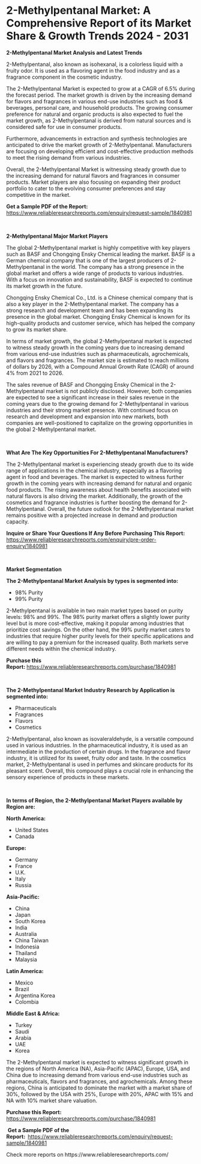 <p><h1>2-Methylpentanal Market: A Comprehensive Report of its Market Share & Growth Trends 2024 - 2031</h1></p><p><strong>2-Methylpentanal Market Analysis and Latest Trends</strong></p>
<p><p>2-Methylpentanal, also known as isohexanal, is a colorless liquid with a fruity odor. It is used as a flavoring agent in the food industry and as a fragrance component in the cosmetic industry. </p><p>The 2-Methylpentanal Market is expected to grow at a CAGR of 6.5% during the forecast period. The market growth is driven by the increasing demand for flavors and fragrances in various end-use industries such as food & beverages, personal care, and household products. The growing consumer preference for natural and organic products is also expected to fuel the market growth, as 2-Methylpentanal is derived from natural sources and is considered safe for use in consumer products.</p><p>Furthermore, advancements in extraction and synthesis technologies are anticipated to drive the market growth of 2-Methylpentanal. Manufacturers are focusing on developing efficient and cost-effective production methods to meet the rising demand from various industries.</p><p>Overall, the 2-Methylpentanal Market is witnessing steady growth due to the increasing demand for natural flavors and fragrances in consumer products. Market players are also focusing on expanding their product portfolio to cater to the evolving consumer preferences and stay competitive in the market.</p></p>
<p><strong>Get a Sample PDF of the Report:&nbsp;</strong> <a href="https://www.reliableresearchreports.com/enquiry/request-sample/1840981">https://www.reliableresearchreports.com/enquiry/request-sample/1840981</a></p>
<p>&nbsp;</p>
<p><strong>2-Methylpentanal Major Market Players</strong></p>
<p><p>The global 2-Methylpentanal market is highly competitive with key players such as BASF and Chongqing Ensky Chemical leading the market. BASF is a German chemical company that is one of the largest producers of 2-Methylpentanal in the world. The company has a strong presence in the global market and offers a wide range of products to various industries. With a focus on innovation and sustainability, BASF is expected to continue its market growth in the future.</p><p>Chongqing Ensky Chemical Co., Ltd. is a Chinese chemical company that is also a key player in the 2-Methylpentanal market. The company has a strong research and development team and has been expanding its presence in the global market. Chongqing Ensky Chemical is known for its high-quality products and customer service, which has helped the company to grow its market share.</p><p>In terms of market growth, the global 2-Methylpentanal market is expected to witness steady growth in the coming years due to increasing demand from various end-use industries such as pharmaceuticals, agrochemicals, and flavors and fragrances. The market size is estimated to reach millions of dollars by 2026, with a Compound Annual Growth Rate (CAGR) of around 4% from 2021 to 2026.</p><p>The sales revenue of BASF and Chongqing Ensky Chemical in the 2-Methylpentanal market is not publicly disclosed. However, both companies are expected to see a significant increase in their sales revenue in the coming years due to the growing demand for 2-Methylpentanal in various industries and their strong market presence. With continued focus on research and development and expansion into new markets, both companies are well-positioned to capitalize on the growing opportunities in the global 2-Methylpentanal market.</p></p>
<p>&nbsp;</p>
<p><strong>What Are The Key Opportunities For 2-Methylpentanal Manufacturers?</strong></p>
<p><p>The 2-Methylpentanal market is experiencing steady growth due to its wide range of applications in the chemical industry, especially as a flavoring agent in food and beverages. The market is expected to witness further growth in the coming years with increasing demand for natural and organic food products. The rising awareness about health benefits associated with natural flavors is also driving the market. Additionally, the growth of the cosmetics and fragrance industries is further boosting the demand for 2-Methylpentanal. Overall, the future outlook for the 2-Methylpentanal market remains positive with a projected increase in demand and production capacity.</p></p>
<p><strong>Inquire or Share Your Questions If Any Before Purchasing This Report:</strong> <a href="https://www.reliableresearchreports.com/enquiry/pre-order-enquiry/1840981">https://www.reliableresearchreports.com/enquiry/pre-order-enquiry/1840981</a></p>
<p>&nbsp;</p>
<p><strong>Market Segmentation</strong></p>
<p><strong>The 2-Methylpentanal Market Analysis by types is segmented into:</strong></p>
<p><ul><li>98% Purity</li><li>99% Purity</li></ul></p>
<p><p>2-Methylpentanal is available in two main market types based on purity levels: 98% and 99%. The 98% purity market offers a slightly lower purity level but is more cost-effective, making it popular among industries that prioritize cost savings. On the other hand, the 99% purity market caters to industries that require higher purity levels for their specific applications and are willing to pay a premium for the increased quality. Both markets serve different needs within the chemical industry.</p></p>
<p><strong>Purchase this Report:&nbsp;</strong><a href="https://www.reliableresearchreports.com/purchase/1840981">https://www.reliableresearchreports.com/purchase/1840981</a></p>
<p>&nbsp;</p>
<p><strong>The 2-Methylpentanal Market Industry Research by Application is segmented into:</strong></p>
<p><ul><li>Pharmaceuticals</li><li>Fragrances</li><li>Flavors</li><li>Cosmetics</li></ul></p>
<p><p>2-Methylpentanal, also known as isovaleraldehyde, is a versatile compound used in various industries. In the pharmaceutical industry, it is used as an intermediate in the production of certain drugs. In the fragrance and flavor industry, it is utilized for its sweet, fruity odor and taste. In the cosmetics market, 2-Methylpentanal is used in perfumes and skincare products for its pleasant scent. Overall, this compound plays a crucial role in enhancing the sensory experience of products in these markets.</p></p>
<p>&nbsp;</p>
<p><strong>In terms of Region, the 2-Methylpentanal Market Players available by Region are:</strong></p>
<p>
    <p> <strong> North America: </strong>
        <ul>
            <li>United States</li>
            <li>Canada</li>
        </ul>
        </p> 
    <p> <strong> Europe: </strong>
        <ul>
            <li>Germany</li>
            <li>France</li>
            <li>U.K.</li>
            <li>Italy</li>
            <li>Russia</li>
        </ul>
        </p> 
    <p> <strong> Asia-Pacific: </strong>
        <ul>
            <li>China</li>
            <li>Japan</li>
            <li>South Korea</li>
            <li>India</li>
            <li>Australia</li>
            <li>China Taiwan</li>
            <li>Indonesia</li>
            <li>Thailand</li>
            <li>Malaysia</li>
        </ul>
        </p> 
    <p> <strong> Latin America: </strong>
        <ul>
            <li>Mexico</li>
            <li>Brazil</li>
            <li>Argentina Korea</li>
            <li>Colombia</li>
        </ul>
        </p> 
    <p> <strong> Middle East & Africa: </strong>
        <ul>
            <li>Turkey</li>
            <li>Saudi</li>
            <li>Arabia</li>
            <li>UAE</li>
            <li>Korea</li>
        </ul>
    </p>
    </p>
<p><p>The 2-Methylpentanal market is expected to witness significant growth in the regions of North America (NA), Asia-Pacific (APAC), Europe, USA, and China due to increasing demand from various end-use industries such as pharmaceuticals, flavors and fragrances, and agrochemicals. Among these regions, China is anticipated to dominate the market with a market share of 30%, followed by the USA with 25%, Europe with 20%, APAC with 15% and NA with 10% market share valuation.</p></p>
<p><strong>Purchase this Report: </strong><a href="https://www.reliableresearchreports.com/purchase/1840981">https://www.reliableresearchreports.com/purchase/1840981</a></p>
<p>&nbsp;<strong>Get a Sample PDF of the Report:&nbsp;&nbsp;</strong><a href="https://www.reliableresearchreports.com/enquiry/request-sample/1840981">https://www.reliableresearchreports.com/enquiry/request-sample/1840981</a></p>
<p><strong></strong></p>
<p>Check more reports on https://www.reliableresearchreports.com/</p>